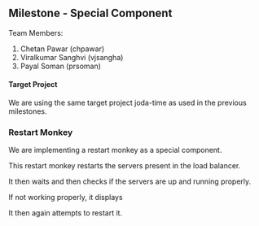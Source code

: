 ## Milestone - Special Component

Team Members:

1. Chetan Pawar (chpawar)
2. Viralkumar Sanghvi (vjsangha)
3. Payal Soman (prsoman)

#### Target Project 

We are using the same target project joda-time as used in the previous milestones.

### Restart Monkey

We are implementing a restart monkey as a special component.

This restart monkey restarts the servers present in the load balancer.

It then waits and then checks if the servers are up and running properly.

If not working properly, it displays

It then again attempts to restart it.


